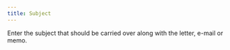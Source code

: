 ```yaml
---
title: Subject
---
```



Enter the subject that should be carried over along with the letter,  e-mail or memo.
